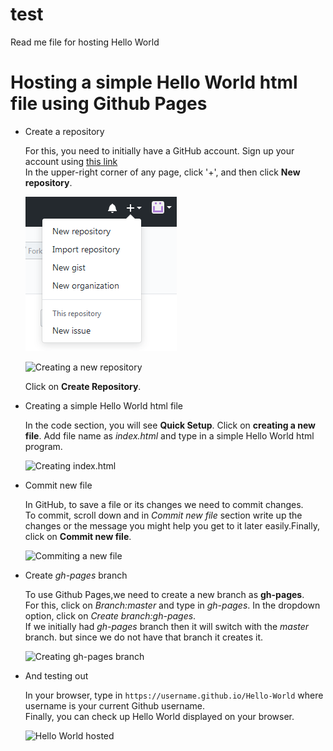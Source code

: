 # test
Read me file for hosting Hello World

# Hosting a simple Hello World html file using Github Pages
- Create a repository   

  For this, you need to initially have a GitHub account. Sign up your account using [this link](https://github.com/)   
  In the upper-right corner of any page, click '+', and then click **New repository**.
  
  ![Clicking on New Repository](/img/creating_repo1.png)
  
  ![Creating a new repository]()   
    
  Click on **Create Repository**.  
  
- Creating a simple Hello World html file

  In the code section, you will see **Quick Setup**. Click on **creating a new file**.
  Add file name as *index.html* and type in a simple Hello World html program.
  
  ![Creating index.html]()
  
- Commit new file 

  In GitHub, to save a file or its changes we need to commit changes.   
  To commit, scroll down and in *Commit new file* section write up the changes or the message you might help you get to it later easily.Finally, click on **Commit new file**.
  
  ![Commiting a new file]()
  
- Create *gh-pages* branch

  To use Github Pages,we need to create a new branch as **gh-pages**.   
  For this, click on *Branch:master* and type in *gh-pages*. In the dropdown option, click on *Create branch:gh-pages*.   
  If we initially had *gh-pages* branch then it will switch with the *master* branch. but since we do not have that branch it creates it.
  
  ![Creating gh-pages branch]()
  
- And testing out 

  In your browser, type in `https://username.github.io/Hello-World` where username is your current Github username.   
  Finally, you can check up Hello World displayed on your browser.
  
  ![Hello World hosted]()

